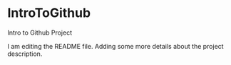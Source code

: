 # IntroToGithub
Intro to Github Project

I am editing the README file. Adding some more details about the project description.
